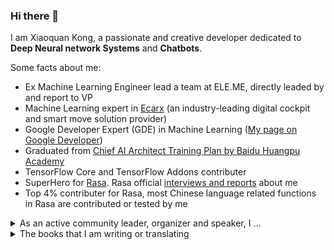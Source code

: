 ### Hi there 👋

<!--
**howl-anderson/howl-anderson** is a ✨ _special_ ✨ repository because its `README.md` (this file) appears on your GitHub profile.

Here are some ideas to get you started:

- 🔭 I’m currently working on ...
- 🌱 I’m currently learning ...
- 👯 I’m looking to collaborate on ...
- 🤔 I’m looking for help with ...
- 💬 Ask me about ...
- 📫 How to reach me: ...
- 😄 Pronouns: ...
- ⚡ Fun fact: ...
-->


I am Xiaoquan Kong, a passionate and creative developer dedicated to **Deep Neural network Systems** and **Chatbots**.

Some facts about me:
* Ex Machine Learning Engineer lead a team at ELE.ME, directly leaded by and report to VP
* Machine Learning expert in [Ecarx](https://www.ecarx.com.cn/) (an industry-leading digital cockpit and smart move solution provider)
* Google Developer Expert (GDE) in Machine Learning ([My page on Google Developer](https://developers.google.com/community/experts/directory/profile/profile-xiaoquan_kong))
* Graduated from [Chief AI Architect Training Plan by Baidu Huangpu Academy](https://ai.baidu.com/tech/paddle/huangpu)
* TensorFlow Core and TensorFlow Addons contributer
* SuperHero for [Rasa](https://github.com/RasaHQ/rasa). Rasa official [interviews and reports](https://blog.rasa.com/superhero-spotlight-xiaoquan-kong/) about me
* Top 4% contributer for Rasa, most Chinese language related functions in Rasa are contributed or tested by me

<details>
  <summary>As an active community leader, organizer and speaker, I ...</summary>
  <br>

* I am lead organizer for Shanghai TensorFlow User Group (TFUG), organize or co-organize events that directly influence more than 6000 people every year
* I frequently share my knowledge & thought at community events, such as Google TensorFlow Dev Summit Extended, Google DevFest and TensorFlow salons, influence more than 4000 people directly
* Sometimes I am entrusted by Google as a TensorFlow ambassador to go to universities to promote TensorFlow
* I found and manage the Rasa Chinese community, the biggest and well-managed community for Chinese Rasa user

</details>

<details>
  <summary>The books that I am writing or translating</summary>
  <br>

* [Orignal writing] A book about [Rasa framework](https://github.com/RasaHQ/rasa), I am the main auther, as far as I know this is the first book in the world that forcus on Rasa, ETA published in March 2021
* [Translating] Chinese version of [Building Machine Learning Pipelines by O'reilly](https://www.amazon.com/Building-Machine-Learning-Pipelines-Automating/dp/1492053198), I am one of three translators, ETA published in May 2021
</details>
